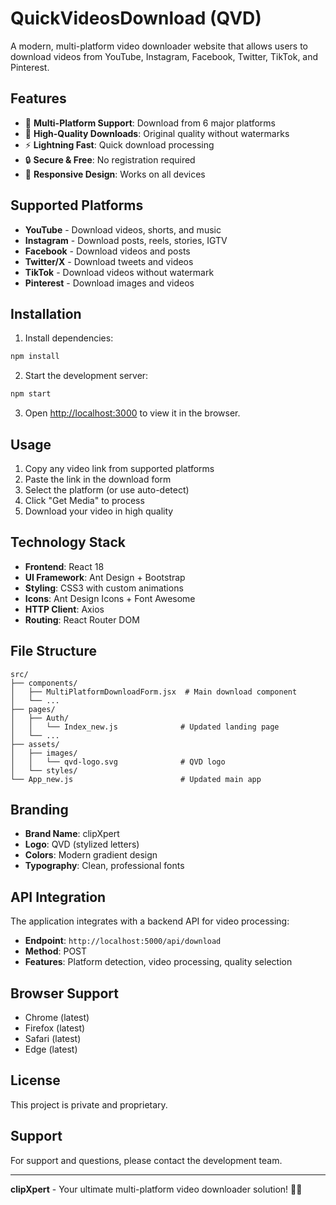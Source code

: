 # QuickVideosDownload (QVD)

A modern, multi-platform video downloader website that allows users to download videos from YouTube, Instagram, Facebook, Twitter, TikTok, and Pinterest.

## Features

- 🚀 **Multi-Platform Support**: Download from 6 major platforms
- 🎨 **High-Quality Downloads**: Original quality without watermarks
- ⚡ **Lightning Fast**: Quick download processing
- 🔒 **Secure & Free**: No registration required
- 📱 **Responsive Design**: Works on all devices

## Supported Platforms

- **YouTube** - Download videos, shorts, and music
- **Instagram** - Download posts, reels, stories, IGTV
- **Facebook** - Download videos and posts
- **Twitter/X** - Download tweets and videos
- **TikTok** - Download videos without watermark
- **Pinterest** - Download images and videos

## Installation

1. Install dependencies:

```bash
npm install
```

2. Start the development server:

```bash
npm start
```

3. Open [http://localhost:3000](http://localhost:3000) to view it in the browser.

## Usage

1. Copy any video link from supported platforms
2. Paste the link in the download form
3. Select the platform (or use auto-detect)
4. Click "Get Media" to process
5. Download your video in high quality

## Technology Stack

- **Frontend**: React 18
- **UI Framework**: Ant Design + Bootstrap
- **Styling**: CSS3 with custom animations
- **Icons**: Ant Design Icons + Font Awesome
- **HTTP Client**: Axios
- **Routing**: React Router DOM

## File Structure

```
src/
├── components/
│   ├── MultiPlatformDownloadForm.jsx  # Main download component
│   └── ...
├── pages/
│   ├── Auth/
│   │   └── Index_new.js              # Updated landing page
│   └── ...
├── assets/
│   ├── images/
│   │   └── qvd-logo.svg              # QVD logo
│   └── styles/
└── App_new.js                        # Updated main app
```

## Branding

- **Brand Name**: clipXpert
- **Logo**: QVD (stylized letters)
- **Colors**: Modern gradient design
- **Typography**: Clean, professional fonts

## API Integration

The application integrates with a backend API for video processing:

- **Endpoint**: `http://localhost:5000/api/download`
- **Method**: POST
- **Features**: Platform detection, video processing, quality selection

## Browser Support

- Chrome (latest)
- Firefox (latest)
- Safari (latest)
- Edge (latest)

## License

This project is private and proprietary.

## Support

For support and questions, please contact the development team.

---

**clipXpert** - Your ultimate multi-platform video downloader solution! 🎥✨

